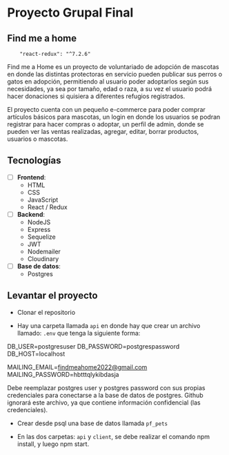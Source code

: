 # Proyecto Grupal Final
## Find me a home
        "react-redux": "^7.2.6"
        
Find me a Home es un proyecto de voluntariado de adopción de mascotas en donde las distintas protectoras en servicio pueden publicar sus perros o gatos en adopción, permitiendo al usuario poder adoptarlos según sus necesidades, ya sea por tamaño, edad o raza, a su vez el usuario podrá hacer donaciones si quisiera a diferentes refugios registrados. 

El proyecto cuenta con un pequeño e-commerce para poder comprar artículos básicos para mascotas, un login en donde los usuarios se podran registrar para hacer compras o adoptar, un perfil de admin, donde se pueden ver las ventas realizadas, agregar, editar, borrar productos, usuarios o mascotas.

## Tecnologías

- [ ] __Frontend__:
  - HTML
  - CSS
  - JavaScript
  - React / Redux
- [ ] __Backend__:
  - NodeJS
  - Express
  - Sequelize
  - JWT
  - Nodemailer
  - Cloudinary
- [ ] __Base de datos__:
  - Postgres

## Levantar el proyecto

- Clonar el repositorio

- Hay una carpeta llamada `api` en donde hay que crear un archivo llamado: `.env` que tenga la siguiente forma:

DB_USER=postgresuser
DB_PASSWORD=postgrespassword
DB_HOST=localhost

MAILING_EMAIL=findmeahome2022@gmail.com
MAILING_PASSWORD=hbtttqlykibdasja

Debe reemplazar postgres user y postgres password con sus propias credenciales para conectarse a la base de datos de postgres. Github ignorará este archivo, ya que contiene información confidencial (las credenciales).

- Crear desde psql una base de datos llamada `pf_pets`

- En las dos carpetas: `api` y `client`, se debe realizar el comando npm install, y luego npm start.

